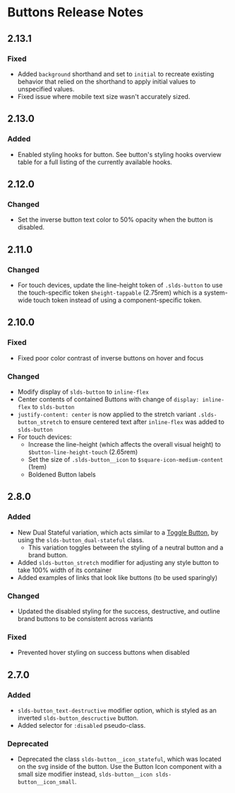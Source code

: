 <!-- Release notes authoring guidelines: http://keepachangelog.com/ -->

# Buttons Release Notes

<!-- ## [Unreleased] -->

## 2.13.1

### Fixed

- Added `background` shorthand and set to `initial` to recreate existing behavior that relied on the shorthand to apply initial values to unspecified values.
- Fixed issue where mobile text size wasn't accurately sized.

## 2.13.0

### Added

- Enabled styling hooks for button. See button's styling hooks overview table for a full listing of the currently available hooks.

## 2.12.0

### Changed

- Set the inverse button text color to 50% opacity when the button is disabled.

## 2.11.0

### Changed

- For touch devices, update the line-height token of `.slds-button` to use the touch-specific token `$height-tappable` (2.75rem) which is a system-wide touch token instead of using a component-specific token.

## 2.10.0

### Fixed

- Fixed poor color contrast of inverse buttons on hover and focus

### Changed

- Modify display of `slds-button` to `inline-flex`
- Center contents of contained Buttons with change of `display: inline-flex` to `slds-button`
- `justify-content: center` is now applied to the stretch variant `.slds-button_stretch` to ensure centered text after `inline-flex` was added to `slds-button`
- For touch devices:
  - Increase the line-height (which affects the overall visual height) to `$button-line-height-touch` (2.65rem)
  - Set the size of `.slds-button__icon` to `$square-icon-medium-content` (1rem)
  - Boldened Button labels

## 2.8.0

### Added

- New Dual Stateful variation, which acts similar to a [Toggle Button](/accessibility/patterns/togglebutton/#site-main-content), by using the `slds-button_dual-stateful` class.
  - This variation toggles between the styling of a neutral button and a brand button.
- Added `slds-button_stretch` modifier for adjusting any style button to take 100% width of its container
- Added examples of links that look like buttons (to be used sparingly)

### Changed

- Updated the disabled styling for the success, destructive, and outline brand buttons to be consistent across variants

### Fixed

- Prevented hover styling on success buttons when disabled

## 2.7.0

### Added

- `slds-button_text-destructive` modifier option, which is styled as an inverted `slds-button_descructive` button.
- Added selector for `:disabled` pseudo-class.

### Deprecated

- Deprecated the class `slds-button__icon_stateful`, which was located on the svg inside of the button. Use the Button Icon component with a small size modifier instead, `slds-button__icon slds-button__icon_small`.
